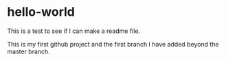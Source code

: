 # hello-world

This is a test to see if I can make a readme file.

This is my first github project and the first branch I have added beyond the master branch.

